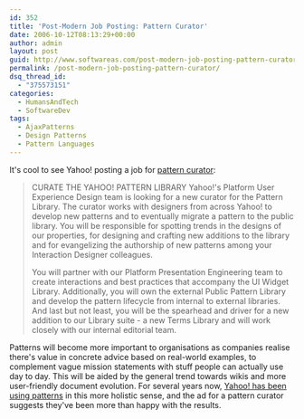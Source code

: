 ```yaml
---
id: 352
title: 'Post-Modern Job Posting: Pattern Curator'
date: 2006-10-12T08:13:29+00:00
author: admin
layout: post
guid: http://www.softwareas.com/post-modern-job-posting-pattern-curator
permalink: /post-modern-job-posting-pattern-curator/
dsq_thread_id:
  - "375573151"
categories:
  - HumansAndTech
  - SoftwareDev
tags:
  - AjaxPatterns
  - Design Patterns
  - Pattern Languages
---
```

It's cool to see Yahoo! posting a job for <a href="http://feeds.feedburner.com/~r/LooksGoodWorksWell/~3/35763952/wanted-pattern-curator-for-yahoo.html">pattern curator</a>:

<blockquote>
CURATE THE YAHOO! PATTERN LIBRARY
Yahoo!'s Platform User Experience Design team is looking for a new curator for the Pattern Library. The curator works with designers from across Yahoo! to develop new patterns and to eventually migrate a pattern to the public library. You will be responsible for spotting trends in the designs of our properties, for designing and crafting new additions to the library and for evangelizing the authorship of new patterns among your Interaction Designer colleagues.

You will partner with our Platform Presentation Engineering team to create interactions and best practices that accompany the UI Widget Library. Additionally, you will own the external Public Pattern Library and develop the pattern lifecycle from internal to external libraries. And last but not least, you will be the spearhead and driver for a new addition to our Library suite - a new Terms Library and will work closely with our internal editorial team.
</blockquote>

Patterns will become more important to organisations as companies realise there's value in concrete advice based on real-world examples, to complement vague mission statements with stuff people can actually use day to day. This will be aided by the  general trend towards wikis and more user-friendly document evolution. For several years now, <a href="http://www.boxesandarrows.com/view/implementing_a_pattern_library_in_the_real_world_a_yahoo_case_study">Yahoo! has been using patterns</a> in this more holistic sense, and the ad for a pattern curator suggests they've been more than happy with the results.

